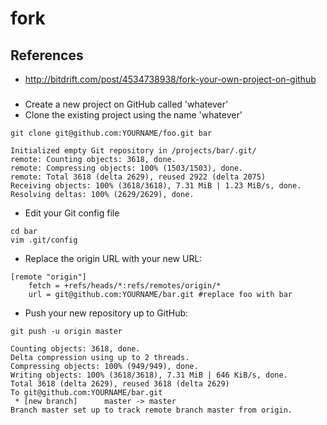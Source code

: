 # fork

## References
* http://bitdrift.com/post/4534738938/fork-your-own-project-on-github

##### 
* Create a new project on GitHub called 'whatever’
* Clone the existing project using the name 'whatever'
```
git clone git@github.com:YOURNAME/foo.git bar
```
```
Initialized empty Git repository in /projects/bar/.git/
remote: Counting objects: 3618, done.
remote: Compressing objects: 100% (1503/1503), done.
remote: Total 3618 (delta 2629), reused 2922 (delta 2075)
Receiving objects: 100% (3618/3618), 7.31 MiB | 1.23 MiB/s, done.
Resolving deltas: 100% (2629/2629), done.
```
* Edit your Git config file
```
cd bar
vim .git/config
```
* Replace the origin URL with your new URL:
```
[remote "origin"]
    fetch = +refs/heads/*:refs/remotes/origin/*
    url = git@github.com:YOURNAME/bar.git #replace foo with bar
```
* Push your new repository up to GitHub:
```
git push -u origin master
```
```
Counting objects: 3618, done.
Delta compression using up to 2 threads.
Compressing objects: 100% (949/949), done.
Writing objects: 100% (3618/3618), 7.31 MiB | 646 KiB/s, done.
Total 3618 (delta 2629), reused 3618 (delta 2629)
To git@github.com:YOURNAME/bar.git
 * [new branch]      master -> master
Branch master set up to track remote branch master from origin.
```
